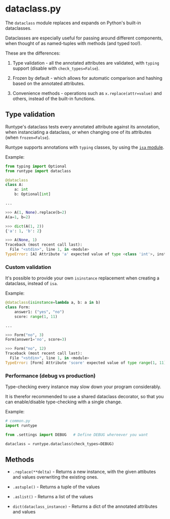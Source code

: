 # dataclass.py

The `dataclass` module replaces and expands on Python's built-in dataclasses.

Dataclasses are especially useful for passing around different components, when thought of as named-tuples with methods (and typed too!).

These are the differences:

1. Type validation - all the annotated attributes are validated, with `typing` support (disable with `check_types=False`).

2. Frozen by default - which allows for automatic comparison and hashing based on the annotated attributes.

3. Convenience methods - operations such as `x.replace(attr=value)` and others, instead of the built-in functions.

## Type validation

Runtype's dataclass tests every annotated attribute against its annotation, when instanciating a dataclass, or when changing one of its attributes (when `frozen=False`).

Runtype supports annotations with `typing` classes, by using the [`isa` module](isa.md).




Example:

```python
from typing import Optional
from runtype import dataclass

@dataclass
class A:
    a: int
    b: Optional[int]

...

>>> A(1, None).replace(b=2)
A(a=1, b=2)

>>> dict(A(1, 2))
{'a': 1, 'b': 2}

>>> A(None, 1)
Traceback (most recent call last):
  File "<stdin>", line 1, in <module>
TypeError: [A] Attribute 'a' expected value of type <class 'int'>, instead got None
```


### Custom validation

It's possible to provide your own `isinstance` replacement when creating a dataclass, instead of `isa`.

Example:

```python
@dataclass(isinstance=lambda a, b: a in b)
class Form:
    answer1: ("yes", "no")
    score: range(1, 11)

...

>>> Form("no", 3)
Form(answer1='no', score=3)

>>> Form("no", 12)
Traceback (most recent call last):
  File "<stdin>", line 1, in <module>
TypeError: [Form] Attribute 'score' expected value of type range(1, 11), instead got 12
```

### Performance (debug vs production)

Type-checking every instance may slow down your program considerably.

It is therefor recommended to use a shared dataclass decorator, so that you can enable/disable type-checking with a single change.

Example:

```python
# common.py
import runtype

from .settings import DEBUG   # Define DEBUG whereever you want

dataclass = runtype.dataclass(check_types=DEBUG)
```

## Methods

* `.replace(**delta)` - Returns a new instance, with the given attibutes and values overwriting the existing ones.

* `.astuple()` - Returns a tuple of the values

* `.aslist()` - Returns a list of the values

* `dict(dataclass_instance)` - Returns a dict of the annotated attributes and values
